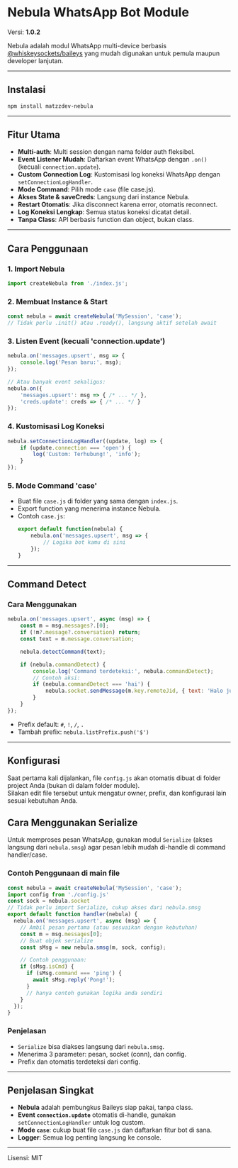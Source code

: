 # Nebula WhatsApp Bot Module

Versi: **1.0.2**

Nebula adalah modul WhatsApp multi-device berbasis [@whiskeysockets/baileys](https://github.com/WhiskeySockets/Baileys) yang mudah digunakan untuk pemula maupun developer lanjutan.

---

## Instalasi

```bash
npm install matzzdev-nebula
```

---

## Fitur Utama

- **Multi-auth**: Multi session dengan nama folder auth fleksibel.
- **Event Listener Mudah**: Daftarkan event WhatsApp dengan `.on()` (kecuali `connection.update`).
- **Custom Connection Log**: Kustomisasi log koneksi WhatsApp dengan `setConnectionLogHandler`.
- **Mode Command**: Pilih mode `case` (file case.js).
- **Akses State & saveCreds**: Langsung dari instance Nebula.
- **Restart Otomatis**: Jika disconnect karena error, otomatis reconnect.
- **Log Koneksi Lengkap**: Semua status koneksi dicatat detail.
- **Tanpa Class**: API berbasis function dan object, bukan class.

---

## Cara Penggunaan

### 1. Import Nebula
```js
import createNebula from './index.js';
```

### 2. Membuat Instance & Start
```js
const nebula = await createNebula('MySession', 'case');
// Tidak perlu .init() atau .ready(), langsung aktif setelah await
```

### 3. Listen Event (kecuali 'connection.update')
```js
nebula.on('messages.upsert', msg => {
    console.log('Pesan baru:', msg);
});

// Atau banyak event sekaligus:
nebula.on({
    'messages.upsert': msg => { /* ... */ },
    'creds.update': creds => { /* ... */ }
});
```

### 4. Kustomisasi Log Koneksi
```js
nebula.setConnectionLogHandler((update, log) => {
    if (update.connection === 'open') {
        log('Custom: Terhubung!', 'info');
    }
});
```

### 5. Mode Command 'case'
- Buat file `case.js` di folder yang sama dengan `index.js`.
- Export function yang menerima instance Nebula.
- Contoh `case.js`:
    ```js
    export default function(nebula) {
        nebula.on('messages.upsert', msg => {
            // Logika bot kamu di sini
        });
    }
    ```

---

## Command Detect

### Cara Menggunakan

```js
nebula.on('messages.upsert', async (msg) => {
    const m = msg.messages?.[0];
    if (!m?.message?.conversation) return;
    const text = m.message.conversation;

    nebula.detectCommand(text);

    if (nebula.commandDetect) {
        console.log('Command terdeteksi:', nebula.commandDetect);
        // Contoh aksi:
        if (nebula.commandDetect === 'hai') {
            nebula.socket.sendMessage(m.key.remoteJid, { text: 'Halo juga!' }, { quoted: m });
        }
    }
});
```

- Prefix default: `#`, `!`, `/`, `.`
- Tambah prefix: `nebula.listPrefix.push('$')`

---

## Konfigurasi

Saat pertama kali dijalankan, file `config.js` akan otomatis dibuat di folder project Anda (bukan di dalam folder module).  
Silakan edit file tersebut untuk mengatur owner, prefix, dan konfigurasi lain sesuai kebutuhan Anda.

## Cara Menggunakan Serialize

Untuk memproses pesan WhatsApp, gunakan modul `Serialize` (akses langsung dari `nebula.smsg`) agar pesan lebih mudah di-handle di command handler/case.

### Contoh Penggunaan di main file

```js
const nebula = await createNebula('MySession', 'case');
import config from './config.js'
const sock = nebula.socket
// Tidak perlu import Serialize, cukup akses dari nebula.smsg
export default function handler(nebula) {
  nebula.on('messages.upsert', async (msg) => {
    // Ambil pesan pertama (atau sesuaikan dengan kebutuhan)
    const m = msg.messages[0];
    // Buat objek serialize
    const sMsg = new nebula.smsg(m, sock, config);

    // Contoh penggunaan:
    if (sMsg.isCmd) {
      if (sMsg.command === 'ping') {
        await sMsg.reply('Pong!');
      }
      // hanya contoh gunakan logika anda sendiri
    }
  });
}
```

### Penjelasan

- `Serialize` bisa diakses langsung dari `nebula.smsg`.
- Menerima 3 parameter: pesan, socket (conn), dan config.
- Prefix dan otomatis terdeteksi dari config.

---

## Penjelasan Singkat

- **Nebula** adalah pembungkus Baileys siap pakai, tanpa class.
- **Event `connection.update`** otomatis di-handle, gunakan `setConnectionLogHandler` untuk log custom.
- **Mode `case`**: cukup buat file `case.js` dan daftarkan fitur bot di sana.
- **Logger**: Semua log penting langsung ke console.

---

Lisensi: MIT